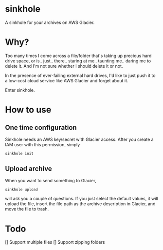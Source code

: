 # sinkhole

A sinkhole for your archives on AWS Glacier.


# Why?

Too many times I come across a file/folder that's taking up precious hard drive space, or is.. just.. there.. staring at me.. taunting me.. daring me to delete it. And I'm not sure whether I should delete it or not.

In the presence of ever-failing external hard drives, I'd like to just push it to a low-cost cloud service like AWS Glacier and forget about it.

Enter sinkhole.

# How to use

## One time configuration

Sinkhole needs an AWS key/secret with Glacier access. After you create a IAM user with this permission, simply 

```sh
sinkhole init
```

## Upload archive

When you want to send something to Glacier,

```sh
sinkhole upload
```

will ask you a couple of questions. If you just select the default values, it will upload the file, insert the file path as the archive description in Glacier, and move the file to trash.

# Todo

[] Support multiple files
[] Support zipping folders